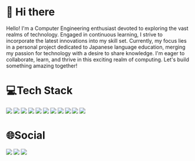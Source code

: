 # 👋 Hi there

<p>
  Hello! I'm a Computer Engineering enthusiast devoted to exploring the vast realms of technology. Engaged in continuous learning, I strive to incorporate the latest innovations into my skill set. Currently,
  my focus lies in a personal project dedicated to Japanese   language education, merging my passion for technology with a desire to share knowledge. 
  I'm eager to collaborate, learn, and thrive in this exciting realm of computing. Let's build something amazing together!
</p>


 # 💻Tech Stack
  <a><img src="https://img.shields.io/badge/Javascript-323330?style=for-the-badge&logo=javascript&logoColor=F7DF1E"/></a>
  <a><img src="https://img.shields.io/badge/TypeScript-007ACC?style=for-the-badge&logo=typescript&logoColor=white"/></a>
  <a><img src="https://img.shields.io/badge/React-20232A?style=for-the-badge&logo=react&logoColor=61DAFB"/></a>
  <a><img src="https://img.shields.io/badge/Node.js-43853D?style=for-the-badge&logo=node.js&logoColor=white"/></a>
  <a><img src="https://img.shields.io/badge/Python-3776AB?style=for-the-badge&logo=python&logoColor=white" /></a>
  <a><img src="https://img.shields.io/badge/Flask-000000?style=for-the-badge&logo=flask&logoColor=white"/></a>
  <a><img src="https://img.shields.io/badge/C%23-239120?style=for-the-badge&logo=c-sharp&logoColor=white"/></a>
  <a><img src="https://img.shields.io/badge/Unity-100000?style=for-the-badge&logo=unity&logoColor=white"/></a>
  <a><img src="https://img.shields.io/badge/C%2B%2B-00599C?style=for-the-badge&logo=c%2B%2B&logoColor=white" /> </a>
  <a><img src="https://img.shields.io/badge/MySQL-00000F?style=for-the-badge&logo=mysql&logoColor=white"/></a>
  <a><img src="https://img.shields.io/badge/MongoDB-4EA94B?style=for-the-badge&logo=mongodb&logoColor=white"/></a>

  
# 🌐Social
  <a href="https://www.instagram.com/_gomesluis/" target="_blank"><img src="https://img.shields.io/badge/-Instagram-%23E4405F?style=for-the-badge&logo=instagram&logoColor=white" target="_blank"></a>
  <a href = "mailto:luisgmgomes@gmail.com"><img src="https://img.shields.io/badge/-Gmail-%23333?style=for-the-badge&logo=gmail&logoColor=white" target="_blank"></a>
  <a href="https://www.linkedin.com/in/luis-gomes-8462b321a/" target="_blank"><img src="https://img.shields.io/badge/-LinkedIn-%230077B5?style=for-the-badge&logo=linkedin&logoColor=white" target="_blank"></a> 
